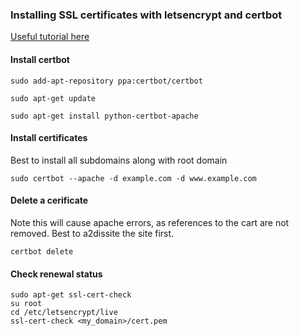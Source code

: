 ### Installing SSL certificates with letsencrypt and certbot

[Useful tutorial here](https://www.digitalocean.com/community/tutorials/how-to-set-up-let-s-encrypt-certificates-for-multiple-apache-virtual-hosts-on-ubuntu-14-04)

#### Install certbot
```
sudo add-apt-repository ppa:certbot/certbot

sudo apt-get update

sudo apt-get install python-certbot-apache
```

#### Install certificates
Best to install all subdomains along with root domain

`sudo certbot --apache -d example.com -d www.example.com`

#### Delete a cerificate 
Note this will cause apache errors, as references to the cart are not removed. Best to a2dissite the site first.

`certbot delete`

#### Check renewal status

```
sudo apt-get ssl-cert-check
su root
cd /etc/letsencrypt/live
ssl-cert-check <my_domain>/cert.pem
```


